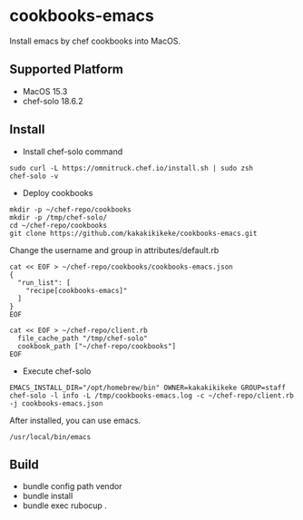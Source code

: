 # cookbooks-emacs
Install emacs by chef cookbooks into MacOS.

## Supported Platform
* MacOS 15.3
* chef-solo 18.6.2

## Install
* Install chef-solo command

```
sudo curl -L https://omnitruck.chef.io/install.sh | sudo zsh
chef-solo -v
```

* Deploy cookbooks

```
mkdir -p ~/chef-repo/cookbooks
mkdir -p /tmp/chef-solo/
cd ~/chef-repo/cookbooks
git clone https://github.com/kakakikikeke/cookbooks-emacs.git
```

Change the username and group in attributes/default.rb

```
cat << EOF > ~/chef-repo/cookbooks/cookbooks-emacs.json
{
  "run_list": [
    "recipe[cookbooks-emacs]"
  ]
}
EOF
```

```
cat << EOF > ~/chef-repo/client.rb
  file_cache_path "/tmp/chef-solo"
  cookbook_path ["~/chef-repo/cookbooks"]
EOF
```

* Execute chef-solo

```
EMACS_INSTALL_DIR="/opt/homebrew/bin" OWNER=kakakikikeke GROUP=staff chef-solo -l info -L /tmp/cookbooks-emacs.log -c ~/chef-repo/client.rb -j cookbooks-emacs.json
```

After installed, you can use emacs.

```
/usr/local/bin/emacs
```

## Build
* bundle config path vendor
* bundle install
* bundle exec rubocup .
